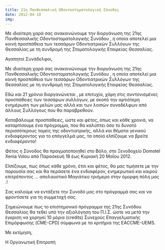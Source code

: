 ```yaml
---
title: 21η Πανθεσσαλική Οδοντοστοματολογική Σύνοδος
date: 2012-04-18
img: 
---
```

Με ιδιαίτερη χαρά σας ανακοινώνουμε την διοργάνωση της 21ης Πανθεσσαλικής Οδοντοστοματολογικής Συνόδου , η οποία αποτελεί μια κοινή προσπάθεια των τεσσάρων Οδοντιατρικών Συλλόγων της Θεσσαλίας με τη συνδρομή της Στοματολογικής Εταιρείας Θεσσαλίας.

Αγαπητοί Συνάδελφοι,

Με ιδιαίτερη χαρά σας ανακοινώνουμε την διοργάνωση της 21ης Πανθεσσαλικής Οδοντοστοματολογικής Συνόδου , η οποία αποτελεί  μια  κοινή προσπάθεια των τεσσάρων Οδοντιατρικών Συλλόγων της Θεσσαλίας με τη συνδρομή της Στοματολογικής Εταιρείας Θεσσαλίας.

Εδώ και 21 χρόνια διοργανώνεται , με επιτυχία, χάρη στις συντονισμένες προσπάθειες των τεσσάρων συλλόγων, με σκοπό την αρτιότερη ενημέρωση των μελών μας αλλά και των λοιπών  συναδέλφων από άλλους Συλλόγους που θα παραβρεθούν.

Καταβάλουμε προσπάθειες, ώστε και φέτος, όπως και κάθε χρονιά, να καταρτίσουμε ένα πρόγραμμα, που θα καλύπτει  όσο το δυνατό περισσότερους τομείς της οδοντιατρικής, αλλά  και θέματα γενικού ενδιαφέροντος για το επάγγελμά μας, τα οποία ελπίζουμε να βρείτε ενδιαφέροντα!

Φέτος η Σύνοδος θα πραγματοποιηθεί στο Βόλο, στο Ξενοδοχείο Domotel Xenia Volou από Παρασκευή 18 έως Κυριακή 20 Μαΐου 2012.

Ελπίζουμε, πως όπως κάθε χρόνο, έτσι και φέτος, θα μας τιμήσετε με την παρουσία σας και θα περάσετε ένα ενδιαφέρον, ενημερωτικό και καιρού επιτρέποντος … απολαυστικό Μαγιάτικο τριήμερο στην όμορφη πόλη μας .!

Σας καλούμε να εντάξετε την Συνοδό μας στο πρόγραμμά σας και να φροντίσετε για τη συμμετοχή σας.

Σημειώνουμε πως το επιστημονικό πρόγραμμα της 21ης Συνόδου Θεσσαλίας θα τεθεί υπό την αξιολόγηση του Π.Ι.Σ. ώστε να μετά την έγκριση να χορηγεί 10 μόρια (credits) Συνεχούς Επαγγελματικής Επιμόρφωσης (CME-CPD) σύμφωνα με τα κριτήρια της EACCME-UEMS.

 

Με εκτίμηση,

Η Οργανωτική Επιτροπή